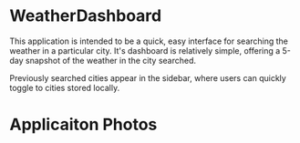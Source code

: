 # WeatherDashboard

This application is intended to be a quick, easy interface for searching the weather in a particular city. It's dashboard is relatively simple, offering a 5-day snapshot of the weather in the city searched. 

Previously searched cities appear in the sidebar, where users can quickly toggle to cities stored locally. 

# Applicaiton Photos 